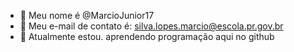 - 👋 Meu nome é @MarcioJunior17
- 👀 Meu e-mail de contato é: silva.lopes.marcio@escola.pr.gov.br
- 🌱 Atualmente estou. aprendendo programação aqui no github



<!---
MarcioJunior17/MarcioJunior17 is a ✨ special ✨ repository because its `README.md` (this file) appears on your GitHub profile.
You can click the Preview link to take a look at your changes.
--->
